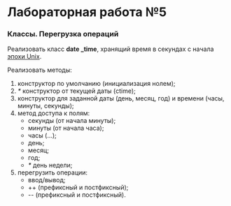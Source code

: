 ﻿# Лабораторная работа №5
### Классы. Перегрузка операций
Реализовать класс **date _time**, хранящий время в секундах с начала [эпохи Unix](https://ru.wikipedia.org/wiki/Unix-%D0%B2%D1%80%D0%B5%D0%BC%D1%8F).

Реализовать методы:
1. конструктор по умолчанию (инициализация нолем);
2. _*_ конструктор от текущей даты (ctime);
3. конструктор для заданной даты (день, месяц, год) и времени (часы, минуты, секунды);
4. метод доступа к полям:
   * секунды (от начала минуты);
   * минуты (от начала часа);
   * часы (...);
   * день;
   * месяц;
   * год;
   * _*_ день недели;
5. перегрузить операции:
   * ввод/вывод;
   * ++ (префиксный и постфиксный);
   * -- (префиксный и постфиксный).

